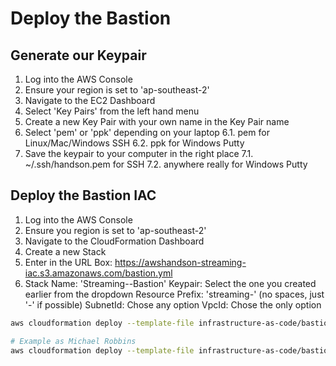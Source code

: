 # Deploy the Bastion

## Generate our Keypair
1. Log into the AWS Console
2. Ensure your region is set to 'ap-southeast-2'
3. Navigate to the EC2 Dashboard
4. Select 'Key Pairs' from the left hand menu
5. Create a new Key Pair with your own name in the Key Pair name
6. Select 'pem' or 'ppk' depending on your laptop 
   6.1. pem for Linux/Mac/Windows SSH
   6.2. ppk for Windows Putty
7. Save the keypair to your computer in the right place
   7.1. ~/.ssh/handson.pem for SSH
   7.2. anywhere really for Windows Putty

## Deploy the Bastion IAC
1. Log into the AWS Console
2. Ensure you region is set to 'ap-southeast-2'
3. Navigate to the CloudFormation Dashboard
4. Create a new Stack
5. Enter in the URL Box: https://awshandson-streaming-iac.s3.amazonaws.com/bastion.yml
6. Stack Name: 'Streaming-<YourName>-Bastion'
   Keypair: Select the one you created earlier from the dropdown
   Resource Prefix: 'streaming-<your-name>' (no spaces, just '-' if possible)
   SubnetId: Chose any option
   VpcId: Chose the only option


```bash
aws cloudformation deploy --template-file infrastructure-as-code/bastion.yml --stack-name Streaming-<YourName>-Bastion --parameter-overrides "ResourcePrefix=streaming-<your-name>" "Keypair=<keypair.name>" "VpcId=vpc-4afffa2d" "SubnetId=subnet-30688556"

# Example as Michael Robbins
aws cloudformation deploy --template-file infrastructure-as-code/bastion.yml --stack-name Streaming-MichaelR-Bastion --parameter-overrides "ResourcePrefix=streaming-michaelr" "Keypair=michael.robbins" "VpcId=vpc-4afffa2d" "SubnetId=subnet-30688556"
```
